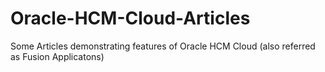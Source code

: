# Oracle-HCM-Cloud-Articles
Some Articles demonstrating features of Oracle HCM Cloud (also referred as Fusion Applicatons)
